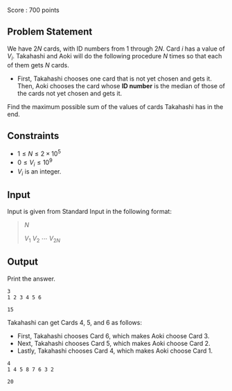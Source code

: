 Score : $700$ points

## Problem Statement

We have $2N$ cards, with ID numbers from $1$ through $2N$. Card $i$ has a value of $V_i$.
Takahashi and Aoki will do the following procedure $N$ times so that each of them gets $N$ cards.

- First, Takahashi chooses one card that is not yet chosen and gets it.
  Then, Aoki chooses the card whose **ID number** is the median of those of the cards not yet chosen and gets it.

Find the maximum possible sum of the values of cards Takahashi has in the end.

## Constraints

- $1\leq N\leq 2\times 10^5$
- $0\leq V_i\leq 10^9$
- $V_i$ is an integer.

## Input

Input is given from Standard Input in the following format:

> $N$
> 
> $V_1$ $V_2$ $\cdots$ $V_{2N}$

## Output

Print the answer.

```input1
3
1 2 3 4 5 6
```

```output1
15
```

Takahashi can get Cards $4$, $5$, and $6$ as follows:

- First, Takahashi chooses Card $6$, which makes Aoki choose Card $3$.
- Next, Takahashi chooses Card $5$, which makes Aoki choose Card $2$.
- Lastly, Takahashi chooses Card $4$, which makes Aoki choose Card $1$.

```input2
4
1 4 5 8 7 6 3 2
```

```output2
20
```